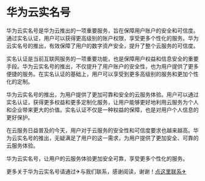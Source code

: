 # 华为云实名号

华为云实名号是华为云推出的一项重要服务，旨在保障用户账户的安全和可信度。通过实名认证，用户可以获得更高级别的账户权限，享受更多个性化的服务。华为云实名号的推出，有效保障了用户的数字资产安全，提升了整个云服务的可信度。

实名认证是当前互联网服务的一项重要功能，也是保障用户权益和信息安全的重要手段。华为云实名号的推出，不仅提升了用户账户的安全性，也为用户提供了更多便捷的服务。在实名认证的基础上，用户可以享受到更多高级别的服务和更加个性化的定制。

华为云实名号的推出，为用户提供了更加可靠和安全的云服务体验。用户可以通过实名认证，获得更多权益和更多定制化服务，让用户能够更好地利用云服务为个人和企业带来更大的价值。实名认证不仅是一种权益的保障，也是对用户个人信息的更好保护。

在云服务日益普及的今天，用户对于云服务的安全性和可信度要求也越来越高。华为云实名号的推出，无疑满足了用户的这一需求，为用户提供了更加安全、可靠的云服务体验。

华为云实名号，让用户的云服务体验更加安全可靠，享受更多个性化的服务。

更多关于华为云实名号请通过✈与我们联系，感谢阅读，谢谢！[点这里联系✈](https://a.k02.cc)